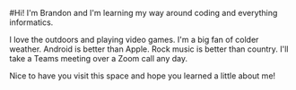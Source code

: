 #Hi! I'm Brandon and I'm learning my way around coding and everything informatics.

I love the outdoors and playing video games.
I'm a big fan of colder weather.
Android is better than Apple.
Rock music is better than country.
I'll take a Teams meeting over a Zoom call any day. 

Nice to have you visit this space and hope you learned a little about me!


